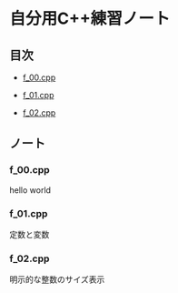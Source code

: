 # 自分用C++練習ノート

## 目次

- [f_00.cpp](f_00.cpp)

- [f_01.cpp](f_01.cpp)

- [f_02.cpp](f_02.cpp)

## ノート

### f_00.cpp

  hello world

### f_01.cpp

  定数と変数

### f_02.cpp

  明示的な整数のサイズ表示
